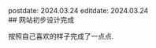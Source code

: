 
<div class="posttime">
  <span>postdate: 2024.03.24</span>
  <span class="editdate">editdate: 2024.03.24</span>
</div>
## 网站初步设计完成

按照自己喜欢的样子完成了一点点.